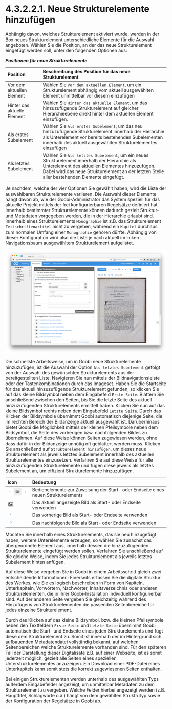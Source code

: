 # 4.3.2.2.1. Neue Strukturelemente hinzufügen

Abhängig davon, welches Strukturelement aktiviert wurde, werden in der Box neues Strukturelement unterschiedliche Elemente für die Auswahl angeboten. Wählen Sie die Position, an der das neue Strukturelement eingefügt werden soll, unter den folgenden Optionen aus:

_**Positionen für neue Strukturelemente**_

| **Position** | **Beschreibung des Position für das neue Strukturelement** |
| :--- | :--- |
| Vor dem aktuellen Element | Wählen Sie `Vor dem aktuellen Element`, um ein Strukturelement abhängig vom aktuell ausgewählten Element unmittelbar vor diesem einzufügen |
| Hinter das aktuelle Element | Wählen Sie `Hinter das aktuelle Element`, um das hinzuzufügende Strukturelement auf gleicher Hierarchieebene direkt hinter dem aktuellen Element einzufügen. |
| Als erstes Subelement | Wählen Sie `Als erstes Subelement`, um das neu hinzuzufügende Strukturelement innerhalb der Hierarchie als Unterelement vor bereits bestehenden Subelementen innerhalb des aktuell ausgewählten Strukturelementes einzufügen |
| Als letztes Subelement | Wählen Sie `Als letztes Subelement`, um ein neues Strukturelement innerhalb der Hierarchie als Unterelement des aktuellen Elementes hinzuzufügen. Dabei wird das neue Strukturelement an der letzten Stelle aller bestehenden Elemente eingefügt. |

Je nachdem, welche der vier Optionen Sie gewählt haben, wird die Liste der auswählbaren Strukturelemente variieren. Die Auswahl dieser Elemente hängt davon ab, wie der Goobi-Administrator das System speziell für das aktuelle Projekt mittels der frei konfigurierbaren Regelsätze definiert hat. Innerhalb bestimmter Strukturelemente können dadurch gezielt Struktur- und Metadaten vorgegeben werden, die in der Hierarchie erlaubt sind. Innerhalb eines Strukturelements `Monographie` ist z.B. das Strukturelement `Zeitschriftenartikel` nicht zu vergeben, während ein `Kapitel` durchaus zum normalen Umfang einer `Monographie` gehören dürfte. Abhängig von dieser Konfiguration wird also die Liste je nach aktuell im linken Navigationsbaum ausgewähltem Strukturelement aufgelistet.

![Hinzuf&#xFC;gen eines neuen Strukturelements inklusive Seitenzuweisung und Haupttitel](../../../../.gitbook/assets/45d.png)

Die schnellste Arbeitsweise, um in Goobi neue Strukturelemente hinzuzufügen, ist die Auswahl der Option `Als letztes Subelement` gefolgt von der Auswahl des gewünschten Strukturelements aus der bereitgestellten Liste. Navigieren Sie nun mittels der Bildnavigationsleiste oder der Tastenkombinationen durch das Imageset. Haben Sie die Startseite für das aktuell hinzuzufügende Strukturelement gefunden, so klicken Sie auf das kleine Bildsymbol neben dem Eingabefeld `Erste Seite`.  Blättern Sie anschließend zwischen den Seiten, bis Sie die letzte Seite des aktuell hinzuzufügenden Strukturelements ermittelt haben. Klicken Sie nun auf das kleine Bildsymbol rechts neben dem Eingabefeld `Letzte Seite`.  Durch das Klicken der Bildsymbole übernimmt Goobi automatisch diejenige Seite, die im rechten Bereich der Bildanzeige aktuell ausgewählt ist. Darüberhinaus bietet Goobi die Möglichkeit mittels der kleinen Pfeilsymbole neben dem Bildsymbol, die Seite des vorherigen bzw. nachfolgenden Bildes zu übernehmen. Auf diese Weise können Seiten zugewiesen werden, ohne dass dafür in der Bildanzeige unnötig oft geblättert werden muss.  Klicken Sie anschließend auf `Strukturelement hinzufügen`, um dieses neue Strukturelement als jeweils letztes Subelement innerhalb des aktuellen Strukturelementes einzusetzen. Verfahren Sie auf diese Weise für alle hinzuzufügenden Strukturelemente und fügen diese jeweils als letztes Subelement an, um effizient Strukturelemente hinzuzufügen.

| Icon | Bedeutung |
| :--- | :--- |
| ![mets\_20d.png](../../../../.gitbook/assets/mets_20d.png) | Bedienelemente zur Zuweisung der Start- oder Endseite eines neuen Strukturelements |
| ![mets\_20a.png](../../../../.gitbook/assets/mets_20a.png) | Das aktuell angezeigte Bild als Start- oder Endseite verwenden |
| ![mets\_20b.png](../../../../.gitbook/assets/mets_20b.png) | Das vorherige Bild als Start- oder Endseite verwenden |
| ![mets\_20c.png](../../../../.gitbook/assets/mets_20c.png) | Das nachfolgende Bild als Start- oder Endseite verwenden |

Möchten Sie innerhalb eines Strukturelements, das sie neu hinzugefügt haben, weitere Unterelemente erzeugen, so wählen Sie zunächst das übergeordnete Element aus, innerhalb dessen die hinzuzufügenden Strukturelemente eingefügt werden sollen. Verfahren Sie anschließend auf die gleiche Weise, indem Sie jedes Strukturelement als jeweils letztes Subelement hinten anfügen.

Auf diese Weise vergeben Sie in Goobi in einem Arbeitsschritt gleich zwei entscheidende Informationen: Einerseits erfassen Sie die digitale Struktur des Werkes, wie Sie es logisch beschreiben in Form von Kapiteln, Unterkapiteln, Vorwörtern, Nachwörter, Inhaltsverzeichnis oder anderen Strukturelementen, die in Ihrer Goobi-Installation individuell konfigurierbar sind. Auf der anderen Seite vergeben Sie gleichzeitig während des Hinzufügens von Strukturelementen die passenden Seitenbereiche für jedes einzelne Strukturelement.

Durch das Klicken auf das kleine Bildsymbol. bzw. die kleinen Pfeilsymbole neben den Textfeldern `Erste Seite` und `Letzte Seite` übernimmt Goobi automatisch die Start- und Endseite eines jeden Strukturelements und fügt diese dem Strukturelement zu. Somit ist innerhalb der im Hintergrund sich aufbauenden Metadatendatei vollständig bekannt, auf welchen Seitenbereichen welche Strukturelemente vorhanden sind. Für den späteren Fall der Darstellung dieser Digitalisate z.B. auf einer Webseite, ist es somit jederzeit möglich, gezielt alle Seiten eines speziellen Unterstrukturelementes anzuzeigen. Ein Download einer PDF-Datei eines Unterkapitels kann somit stets die korrekt zugewiesenen Seiten enthalten.

Bei einigen Strukturelementen werden unterhalb des ausgewählten Typs außerdem Eingabefelder angezeigt, um unmittelbar Metadaten zu dem Strukturelement zu vergeben. Welche Felder hierbei angezeigt werden \(z.B. Haupttitel, Schlagworte o.ä.\) hängt von dem gewählten Struktrutyp sowie der Konfiguration der Regelsätze in Goobi ab.

